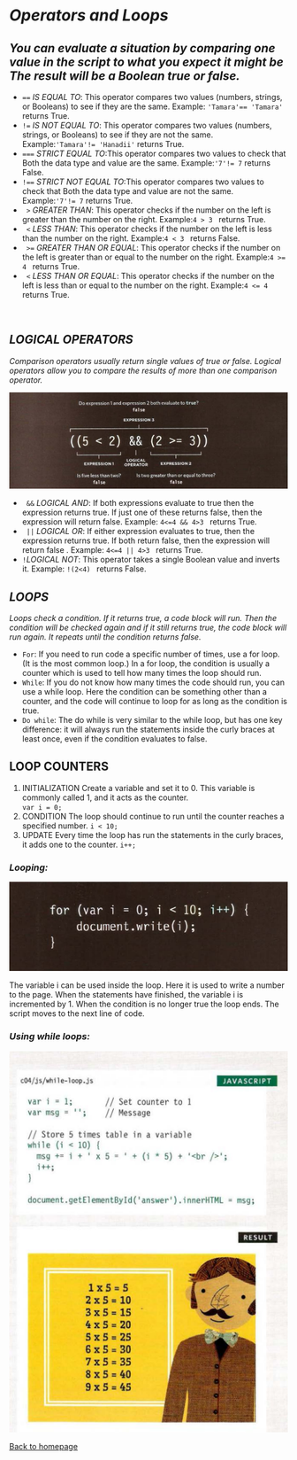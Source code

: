 # ***Operators and Loops***
 ## _You can evaluate a situation by comparing one value in the script to what you expect it might be The result will be a Boolean true or false._

 - `==`  *IS EQUAL TO*: This operator compares two values (numbers, strings, or Booleans) to see if they are the same.
 Example: `'Tamara'== 'Tamara'` returns True.
 - `!=` *IS NOT EQUAL TO*: This operator compares two values (numbers, strings, or Booleans) to see if they are not the same.
 Example:`'Tamara'!= 'Hanadii'` returns True.
 - `===` *STRICT EQUAL TO*:This operator compares two values to check that Both the data type and value are the same.
Example:`'7'!= 7` returns False.
-  `!==` *STRICT NOT EQUAL TO*:This operator compares two values to check that Both the data type and value are not the same.
Example:`'7'!= 7` returns True.
- ` >` *GREATER THAN*: This operator checks if the number on the left is greater than the number on the right.
Example:`4 > 3 ` returns True.
- ` <` *LESS THAN*: This operator checks if the number on the left is less than the number on the right.
Example:`4 < 3 ` returns False.
- ` >=` *GREATER THAN OR EQUAL*: This operator checks if the number on the left is greater than or equal to the number on the right.
Example:`4 >= 4 ` returns True.
- ` <` *LESS THAN OR EQUAL*: This operator checks if the number on the left is less than or equal to the number on the right.
Example:`4 <= 4 ` returns True.
<br>

## ***LOGICAL OPERATORS***

*Comparison operators usually return single values of true or false.  Logical operators allow you to compare the results of more than one comparison operator.*

![img](images/logical.PNG)

- ` &&` *LOGICAL AND*: If both expressions evaluate to true then the expression returns true.  If just one of these returns false, then the expression will return false.
Example: `4<=4 && 4>3 ` returns True.
-  ` ||` *LOGICAL OR*: If either expression evaluates to true, then the expression returns true.  If both return false, then the expression will return false .
Example: `4<=4 || 4>3 ` returns True.
- `!`*LOGICAL NOT*: This operator takes a single Boolean value and inverts it.
Example: `!(2<4) ` returns False. 

## ***LOOPS***
*Loops check a condition.  If it returns true, a code block will run.  Then the condition will be checked again and if it still returns true, the code block will run again.  It repeats until the condition returns false.*

- `For`: If you need to run code a specific number of times, use a for loop.  (It is the most common loop.) In a for loop, the condition is usually a counter which is used to tell how many times the loop should run.
- `While`: If you do not know how many times the code should run, you can use a  while loop.  Here the condition can be something other than a counter, and the code will continue to loop for as long as the condition is true.
- `Do while`: The do while is very similar to the while loop, but has one key difference: it  will always run the statements inside the curly braces at least once, even if the condition evaluates to false. 

## LOOP COUNTERS

1. INITIALIZATION Create a variable and set it to 0.  This variable is commonly called 1, and it acts as the counter.  
`var i = 0;`
1. CONDITION The loop should continue to run until the counter reaches a specified number.
`i < 10;`
1. UPDATE Every time the loop has run the statements in the curly braces, it adds one to the counter.
`i++;`

### ***Looping:***

![img](images/looping.PNG)

The variable i can be used inside the loop.  Here it is used to write a number to the page.  When the statements have finished, the variable i is incremented by 1.  When the condition is no longer true the loop ends.  The script moves to the next line of code.

### ***Using while loops:***

![img](images/while.PNG)

[Back to homepage](./mainpage.md)







